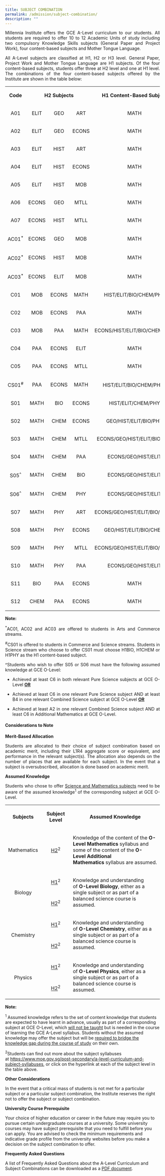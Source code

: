 ```yaml
---
title: SUBJECT COMBINATION
permalink: /admission/subject-combination/
description: ""
---
```

<p style="text-align:justify;">Millennia Institute offers the GCE A-Level curriculum to our students. All students are required to offer 10 to 12 Academic Units of study including two compulsory Knowledge Skills subjects (General Paper and Project Work), four content-based subjects and Mother Tongue Language.</p>
<p style="text-align:justify;">All A-Level subjects are classified at H1, H2 or H3 level. General Paper, Project Work and Mother Tongue Language are H1 subjects. Of the four content-based subjects, students offer three at H2 level and one at H1 level. The combinations of the four content-based subjects offered by the Institute are shown in the table below:</p>
<table>
<tbody>
<tr>
<td style="text-align: center;" width="60">
<p><strong>Code</strong></p>
</td>
<td style="text-align: center;" colspan="3" width="251">
<p><strong>H2 Subjects</strong></p>
</td>
<td style="text-align: center;" width="318">
<p><strong>H1 Content-Based Subject</strong></p>
</td>
</tr>
<tr>
<td style="text-align: center;" width="60">
<p>A01</p>
</td>
<td style="text-align: center;" width="84">
<p>ELIT</p>
</td>
<td style="text-align: center;" width="84">
<p>GEO</p>
</td>
<td style="text-align: center;" width="84">
<p>ART</p>
</td>
<td style="text-align: center;" width="318">
<p>MATH</p>
</td>
</tr>
<tr>
<td style="text-align: center;" width="60">
<p>A02</p>
</td>
<td style="text-align: center;" width="84">
<p>ELIT</p>
</td>
<td style="text-align: center;" width="84">
<p>GEO</p>
</td>
<td style="text-align: center;" width="84">
<p>ECONS</p>
</td>
<td style="text-align: center;" width="318">
<p>MATH</p>
</td>
</tr>
<tr>
<td style="text-align: center;" width="60">
<p>A03</p>
</td>
<td style="text-align: center;" width="84">
<p>ELIT</p>
</td>
<td style="text-align: center;" width="84">
<p>HIST</p>
</td>
<td style="text-align: center;" width="84">
<p>ART</p>
</td>
<td style="text-align: center;" width="318">
<p>MATH</p>
</td>
</tr>
<tr>
<td style="text-align: center;" width="60">
<p>A04</p>
</td>
<td style="text-align: center;" width="84">
<p>ELIT</p>
</td>
<td style="text-align: center;" width="84">
<p>HIST</p>
</td>
<td style="text-align: center;" width="84">
<p>ECONS</p>
</td>
<td style="text-align: center;" width="318">
<p>MATH</p>
</td>
</tr>
<tr>
<td style="text-align: center;" width="60">
<p>A05</p>
</td>
<td style="text-align: center;" width="84">
<p>ELIT</p>
</td>
<td style="text-align: center;" width="84">
<p>HIST</p>
</td>
<td style="text-align: center;" width="84">
<p>MOB</p>
</td>
<td style="text-align: center;" width="318">
<p>MATH</p>
</td>
</tr>
<tr>
<td style="text-align: center;" width="60">
<p>A06</p>
</td>
<td style="text-align: center;" width="84">
<p>ECONS</p>
</td>
<td style="text-align: center;" width="84">
<p>GEO</p>
</td>
<td style="text-align: center;" width="84">
<p>MTLL</p>
</td>
<td style="text-align: center;" width="318">
<p>MATH</p>
</td>
</tr>
<tr>
<td style="text-align: center;" width="60">
<p>A07</p>
</td>
<td style="text-align: center;" width="84">
<p>ECONS</p>
</td>
<td style="text-align: center;" width="84">
<p>HIST</p>
</td>
<td style="text-align: center;" width="84">
<p>MTLL</p>
</td>
<td style="text-align: center;" width="318">
<p>MATH</p>
</td>
</tr>
<tr>
<td style="text-align: center;" width="60">
<p>AC01<sup>*</sup></p>
</td>
<td style="text-align: center;" width="84">
<p>ECONS</p>
</td>
<td style="text-align: center;" width="84">
<p>GEO</p>
</td>
<td style="text-align: center;" width="84">
<p>MOB</p>
</td>
<td style="text-align: center;" width="318">
<p>MATH</p>
</td>
</tr>
<tr>
<td style="text-align: center;" width="60">
<p>AC02<sup>*</sup></p>
</td>
<td style="text-align: center;" width="84">
<p>ECONS</p>
</td>
<td style="text-align: center;" width="84">
<p>HIST</p>
</td>
<td style="text-align: center;" width="84">
<p>MOB</p>
</td>
<td style="text-align: center;" width="318">
<p>MATH</p>
</td>
</tr>
<tr>
<td style="text-align: center;" width="60">
<p>AC03<sup>*</sup></p>
</td>
<td style="text-align: center;" width="84">
<p>ECONS</p>
</td>
<td style="text-align: center;" width="84">
<p>ELIT</p>
</td>
<td style="text-align: center;" width="84">
<p>MOB</p>
</td>
<td style="text-align: center;" width="318">
<p>MATH</p>
</td>
</tr>
<tr>
<td style="text-align: center;" width="60">
<p>C01</p>
</td>
<td style="text-align: center;" width="84">
<p>MOB</p>
</td>
<td style="text-align: center;" width="84">
<p>ECONS</p>
</td>
<td style="text-align: center;" width="84">
<p>MATH</p>
</td>
<td style="text-align: center;" width="318">
<p>HIST/ELIT/BIO/CHEM/PHY</p>
</td>
</tr>
<tr>
<td style="text-align: center;" width="60">
<p>C02</p>
</td>
<td style="text-align: center;" width="84">
<p>MOB</p>
</td>
<td style="text-align: center;" width="84">
<p>ECONS</p>
</td>
<td style="text-align: center;" width="84">
<p>PAA</p>
</td>
<td style="text-align: center;" width="318">
<p>MATH</p>
</td>
</tr>
<tr>
<td style="text-align: center;" width="60">
<p>C03</p>
</td>
<td style="text-align: center;" width="84">
<p>MOB</p>
</td>
<td style="text-align: center;" width="84">
<p>PAA</p>
</td>
<td style="text-align: center;" width="84">
<p>MATH</p>
</td>
<td style="text-align: center;" width="318">
<p>ECONS/HIST/ELIT/BIO/CHEM/PHY</p>
</td>
</tr>
<tr>
<td style="text-align: center;" width="60">
<p>C04</p>
</td>
<td style="text-align: center;" width="84">
<p>PAA</p>
</td>
<td style="text-align: center;" width="84">
<p>ECONS</p>
</td>
<td style="text-align: center;" width="84">
<p>ELIT</p>
</td>
<td style="text-align: center;" width="318">
<p>MATH</p>
</td>
</tr>
<tr>
<td style="text-align: center;" width="60">
<p>C05</p>
</td>
<td style="text-align: center;" width="84">
<p>PAA</p>
</td>
<td style="text-align: center;" width="84">
<p>ECONS</p>
</td>
<td style="text-align: center;" width="84">
<p>MTLL</p>
</td>
<td style="text-align: center;" width="318">
<p>MATH</p>
</td>
</tr>
<tr>
<td style="text-align: center;" width="60">
<p>CS01<sup>#</sup></p>
</td>
<td style="text-align: center;" width="84">
<p>PAA</p>
</td>
<td style="text-align: center;" width="84">
<p>ECONS</p>
</td>
<td style="text-align: center;" width="84">
<p>MATH</p>
</td>
<td style="text-align: center;" width="318">
<p>HIST/ELIT/BIO/CHEM/PHY<sup>#</sup></p>
</td>
</tr>
<tr>
<td style="text-align: center;" width="60">
<p>S01</p>
</td>
<td style="text-align: center;" width="84">
<p>MATH</p>
</td>
<td style="text-align: center;" width="84">
<p>BIO</p>
</td>
<td style="text-align: center;" width="84">
<p>ECONS</p>
</td>
<td style="text-align: center;" width="318">
<p>HIST/ELIT/CHEM/PHY</p>
</td>
</tr>
<tr>
<td style="text-align: center;" width="60">
<p>S02</p>
</td>
<td style="text-align: center;" width="84">
<p>MATH</p>
</td>
<td style="text-align: center;" width="84">
<p>CHEM</p>
</td>
<td style="text-align: center;" width="84">
<p>ECONS</p>
</td>
<td style="text-align: center;" width="318">
<p>GEO/HIST/ELIT/BIO/PHY</p>
</td>
</tr>
<tr>
<td style="text-align: center;" width="60">
<p>S03</p>
</td>
<td style="text-align: center;" width="84">
<p>MATH</p>
</td>
<td style="text-align: center;" width="84">
<p>CHEM</p>
</td>
<td style="text-align: center;" width="84">
<p>MTLL</p>
</td>
<td style="text-align: center;" width="318">
<p>ECONS/GEO/HIST/ELIT/BIO/PHY</p>
</td>
</tr>
<tr>
<td style="text-align: center;" width="60">
<p>S04</p>
</td>
<td style="text-align: center;" width="84">
<p>MATH</p>
</td>
<td style="text-align: center;" width="84">
<p>CHEM</p>
</td>
<td style="text-align: center;" width="84">
<p>PAA</p>
</td>
<td style="text-align: center;" width="318">
<p>ECONS/GEO/HIST/ELIT</p>
</td>
</tr>
<tr>
<td style="text-align: center;" width="60">
<p>S05<sup>^</sup></p>
</td>
<td style="text-align: center;" width="84">
<p>MATH</p>
</td>
<td style="text-align: center;" width="84">
<p>CHEM</p>
</td>
<td style="text-align: center;" width="84">
<p>BIO</p>
</td>
<td style="text-align: center;" width="318">
<p>ECONS/GEO/HIST/ELIT</p>
</td>
</tr>
<tr>
<td style="text-align: center;" width="60">
<p>S06<sup>^</sup></p>
</td>
<td style="text-align: center;" width="84">
<p>MATH</p>
</td>
<td style="text-align: center;" width="84">
<p>CHEM</p>
</td>
<td style="text-align: center;" width="84">
<p>PHY</p>
</td>
<td style="text-align: center;" width="318">
<p>ECONS/GEO/HIST/ELIT</p>
</td>
</tr>
<tr>
<td style="text-align: center;" width="60">
<p>S07</p>
</td>
<td style="text-align: center;" width="84">
<p>MATH</p>
</td>
<td style="text-align: center;" width="84">
<p>PHY</p>
</td>
<td style="text-align: center;" width="84">
<p>ART</p>
</td>
<td style="text-align: center;" width="318">
<p>ECONS/GEO/HIST/ELIT/BIO/CHEM</p>
</td>
</tr>
<tr>
<td style="text-align: center;" width="60">
<p>S08</p>
</td>
<td style="text-align: center;" width="84">
<p>MATH</p>
</td>
<td style="text-align: center;" width="84">
<p>PHY</p>
</td>
<td style="text-align: center;" width="84">
<p>ECONS</p>
</td>
<td style="text-align: center;" width="318">
<p>GEO/HIST/ELIT/BIO/CHEM</p>
</td>
</tr>
<tr>
<td style="text-align: center;" width="60">
<p>S09</p>
</td>
<td style="text-align: center;" width="84">
<p>MATH</p>
</td>
<td style="text-align: center;" width="84">
<p>PHY</p>
</td>
<td style="text-align: center;" width="84">
<p>MTLL</p>
</td>
<td style="text-align: center;" width="318">
<p>ECONS/GEO/HIST/ELIT/BIO/CHEM</p>
</td>
</tr>
<tr>
<td style="text-align: center;" width="60">
<p>S10</p>
</td>
<td style="text-align: center;" width="84">
<p>MATH</p>
</td>
<td style="text-align: center;" width="84">
<p>PHY</p>
</td>
<td style="text-align: center;" width="84">
<p>PAA</p>
</td>
<td style="text-align: center;" width="318">
<p>ECONS/GEO/HIST/ELIT</p>
</td>
</tr>
<tr>
<td style="text-align: center;" width="60">
<p>S11</p>
</td>
<td style="text-align: center;" width="84">
<p>BIO</p>
</td>
<td style="text-align: center;" width="84">
<p>PAA</p>
</td>
<td style="text-align: center;" width="84">
<p>ECONS</p>
</td>
<td style="text-align: center;" width="318">
<p>MATH</p>
</td>
</tr>
<tr>
<td style="text-align: center;" width="60">
<p>S12</p>
</td>
<td style="text-align: center;" width="84">
<p>CHEM</p>
</td>
<td style="text-align: center;" width="84">
<p>PAA</p>
</td>
<td style="text-align: center;" width="84">
<p>ECONS</p>
</td>
<td style="text-align: center;" width="318">
<p>MATH</p>
</td>
</tr>
</tbody>
</table>


<p><strong>Note:</strong></p>
<p style="text-align:justify;"><sup>*</sup>AC01, AC02 and AC03 are offered to students in Arts and Commerce streams.</p>
<p style="text-align:justify;"><sup>#</sup>CS01 is offered to students in Commerce and Science streams. Students in Science stream who choose to offer CS01 must choose H1BIO, H1CHEM or H1PHY as the H1 content-based subject.</p>
<p style="text-align:justify;">^Students who wish to offer S05 or S06 must have the following assumed knowledge at GCE O-Level: </p>
<ul>
<li><p style="text-align:justify;"> Achieved at least C6 in both relevant Pure Science subjects at GCE O-Level <u><strong>OR</strong></u></p></li>
<li><p style="text-align:justify;">Achieved at least C6 in one relevant Pure Science subject AND at least B4 in one relevant Combined Science subject at GCE O-Level <u><strong>OR</strong></u></p></li>
<li><p style="text-align:justify;">Achieved at least A2 in one relevant Combined Science subject AND at least C6 in Additional Mathematics at GCE O-Level.</></li>
</ul>
<h4><strong>Considerations to Note</strong></h4>
<strong>Merit-Based Allocation</strong></p>
<p style="text-align:justify;">Students are allocated to their choice of subject combination based on academic merit, including their L1R4 aggregate score or equivalent, and performance in the relevant subject(s). The allocation also depends on the number of places that are available for each subject. In the event that a subject is oversubscribed, allocation is done based on academic merit.</p>
<p><strong>Assumed Knowledge</strong></p>
<p style="text-align:justify;">Students who chose to offer&nbsp;<u>Science and Mathematics subjects</u>&nbsp;need to be aware of the assumed knowledge<sup>1</sup>&nbsp;of the corresponding subject at GCE O-Level.</p>
<table>
<tbody>
<tr>
<td style="text-align: center;" width="108">
<p><strong>Subjects</strong></p>
</td>
<td style="text-align: center;" width="120">
<p><strong>Subject Level</strong></p>
</td>
<td width="396">
<p style="text-align: center;"><strong>Assumed Knowledge</strong></p>
</td>
</tr>
<tr>
<td style="text-align: center;" width="108">
<p>Mathematics</p>
</td>
<td style="text-align: center;" width="120">
<p><a href="https://www.moe.gov.sg/-/media/files/post-secondary/syllabuses/maths/2020-pre-university-h2-mathematics.pdf?la=en&amp;hash=1B98CC55CB1437213B9E0517F5122295ABF4D47A">H2</a><sup>2</sup></p>
</td>
<td width="396">
<p>Knowledge of the content of the&nbsp;<strong>O-Level</strong>&nbsp;<strong>Mathematics</strong>&nbsp;syllabus and some of the content of the&nbsp;<strong>O-Level</strong>&nbsp;<strong>Additional Mathematics</strong>&nbsp;syllabus are assumed.</p>
</td>
</tr>
<tr>
<td style="text-align: center;" rowspan="2" width="108">
<p>Biology</p>
</td>
<td style="text-align: center;" width="120">
<p><a href="https://www.moe.gov.sg/-/media/files/post-secondary/syllabuses/science/pre-university-h1-biology.pdf?la=en&amp;hash=B9CB772A325BFD38A04F25DB33E91B9C7978B7EC">H1</a><sup>2</sup></p>
</td>
<td rowspan="2" width="396">
<p>Knowledge and understanding of&nbsp;<strong>O-Level Biology</strong>, either as a single subject or as part of a balanced science course is assumed.</p>
</td>
</tr>
<tr>
<td style="text-align: center;" width="120">
<p><a href="https://www.moe.gov.sg/-/media/files/post-secondary/syllabuses/science/preuniversity_h2_biology_syllabus.pdf?la=en&amp;hash=77754455A1A1FD9C7BF2CB8DC117180158F014E8">H2</a><sup>2</sup></p>
</td>
</tr>
<tr>
<td style="text-align: center;" rowspan="2" width="108">
<p>Chemistry</p>
</td>
<td style="text-align: center;" width="120">
<p><a href="https://www.moe.gov.sg/-/media/files/post-secondary/syllabuses/science/pre-university-h1-chemistry-syllabus.pdf?la=en&amp;hash=6F1325909BEC67AC99DF1A1BC8EB2D06C0176E8B">H1</a><sup>2</sup></p>
</td>
<td rowspan="2" width="396">
<p>Knowledge and understanding of&nbsp;<strong>O-Level Chemistry</strong>, either as a single subject or as part of a balanced science course is assumed.</p>
</td>
</tr>
<tr>
<td style="text-align: center;" width="120">
<p><a href="https://www.moe.gov.sg/-/media/files/post-secondary/syllabuses/science/preuniversity_h2_chemistry_syllabus.pdf?la=en&amp;hash=0CB171C35F97263AA714163CFF809B81CF2421A6">H2</a><sup>2</sup></p>
</td>
</tr>
<tr>
<td style="text-align: center;" rowspan="2" width="108">
<p>Physics</p>
</td>
<td style="text-align: center;" width="120">
<p><a href="https://www.moe.gov.sg/-/media/files/post-secondary/syllabuses/science/pre-university-h1-physics-syllabus.pdf?la=en&amp;hash=6D840E71EDE1B2753D15ACDEDEBE4D4DB7557D43">H1</a><sup>2</sup></p>
</td>
<td rowspan="2" width="396">
<p>Knowledge and understanding of&nbsp;<strong>O-Level Physics</strong>, either as a single subject or as part of a balanced science course is assumed.</p>
</td>
</tr>
<tr>
<td style="text-align: center;" width="120">
<p><a href="https://www.moe.gov.sg/-/media/files/post-secondary/syllabuses/science/preuniversity_h2_physics_syllabus.pdf?la=en&amp;hash=39F0A6869A7077F047E8FECA77AEE85B55BD9F57">H2</a><sup>2</sup></p>
</td>
</tr>
</tbody>
</table>
<p><strong>Note:</strong></p>
<p><sup>1&nbsp;</sup>Assumed knowledge refers to the set of content knowledge that students are expected to have learnt in advance, usually as part of a corresponding subject at GCE O-Level, which&nbsp;<u>will not be taught</u>&nbsp;but is needed in the course of learning the GCE A-Level syllabus. Students without the assumed knowledge may offer the subject but will be&nbsp;<u>required to bridge the knowledge gap during the course of study</u>&nbsp;on their own.</p>
<p><sup>2</sup>Students can find out more about the subject syllabuses at&nbsp;<a href="https://www.moe.gov.sg/post-secondary/a-level-curriculum-and-subject-syllabuses">https://www.moe.gov.sg/post-secondary/a-level-curriculum-and-subject-syllabuses</a>, or click on the hyperlink at each of the subject level in the table above.&nbsp;</p>
<p><strong>Other Considerations</strong></p>
<p>In the event that a critical mass of students is not met for a particular subject or a particular subject combination, the Institute reserves the right not to offer the subject or subject combination.</p>
<p><strong>University Course Prerequisite</strong></p>
<p>Your choice of higher education or career in the future may require you to pursue certain undergraduate courses at a university. Some university courses may have subject prerequisite that you need to fulfill before you can apply. You are advised to check the minimum requirements and indicative grade profile from the university websites before you make a decision on the subject combination to offer.</p>
<p><strong>Frequently Asked Questions</strong></p>
<p>A list of Frequently Asked Questions about the A-Level Curriculum and Subject Combinations can be downloaded as a&nbsp;<a href="https://www.millenniainstitute.moe.edu.sg/qql/slot/u145/Admission/2022/FAQs%20-%20Subjects%20Combination%202022%20FINAL_updated_full.pdf">PDF document</a>.</p>